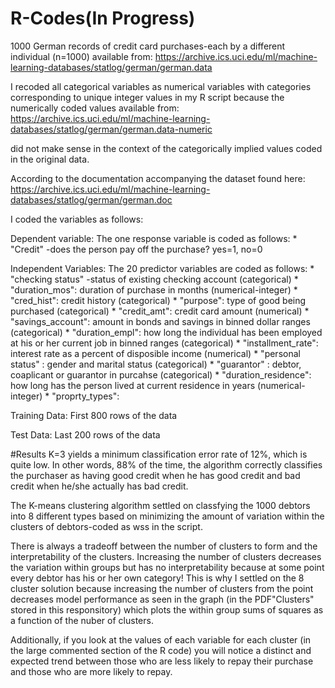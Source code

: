 # R-Codes(In Progress)
  
  1000 German records of credit card purchases-each by a different individual (n=1000) available from:
  https://archive.ics.uci.edu/ml/machine-learning-databases/statlog/german/german.data
 
  I recoded all categorical variables as numerical variables with categories corresponding to unique integer values  in my R script because the numerically coded values available from:
  https://archive.ics.uci.edu/ml/machine-learning-databases/statlog/german/german.data-numeric
  
  did not make sense in the context of the categorically implied values coded in the original data. 
 
 According to the documentation accompanying the dataset found here:
 https://archive.ics.uci.edu/ml/machine-learning-databases/statlog/german/german.doc
 
 I coded the variables as follows:
 
  Dependent variable: 
    The one response variable is coded as follows:
    * "Credit" -does the person pay off the purchase? 
      yes=1, no=0 
  
  Independent Variables: 
    The 20 predictor variables are coded as follows: 
      * "checking status" -status of existing checking account (categorical)
      * "duration_mos": duration of purchase in months (numerical-integer)
      * "cred_hist": credit history  (categorical)
      * "purpose": type of good being purchased (categorical)
      * "credit_amt": credit card amount (numerical)
      * "savings_account": amount in bonds and savings in binned dollar ranges (categorical)
      * "duration_empl": how long the individual has been employed at his or her current job in binned ranges (categorical)
      * "installment_rate": interest rate as a percent of disposible income (numerical)
      * "personal status" : gender and marital status (categorical)
      * "guarantor" : debtor, coaplicant or guarantor in purcahse (categorical)
      * "duration_residence":  how long has the person lived at current residence in years (numerical-integer)
      * "proprty_types": 
      
 Training Data:
  First 800 rows of the data 
 
 Test Data:
  Last 200 rows of the data 
  
  
  
 #Results
 K=3 yields a minimum classification error rate of 12%, which is quite low. In other words, 88% of the time, the algorithm correctly classifies the purchaser as having good credit when he has good credit and bad credit when he/she actually has bad credit. 
 
 The K-means clustering algorithm settled on classfying the 1000 debtors into 8 different types based on minimizing the amount of variation within the clusters of debtors-coded as wss in the script. 
 
 There is always a tradeoff between the number of clusters to form and the interpretability of the clusters. Increasing the number of clusters decreases the variation within groups but has no interpretability because at some point every debtor has his or her own category! This is why I settled on the 8 cluster solution because increasing the number of clusters from the point decreases model performance as seen in the graph  (in the PDF"Clusters" stored in this responsitory) which plots the within group sums of squares as a function of the nuber of clusters. 
 
 Additionally, if you look at the values of each variable for each cluster (in the large commented section of the R code) you will notice a distinct and expected trend between those who are less likely to repay their purchase and those who are more likely to repay. 
 


 



